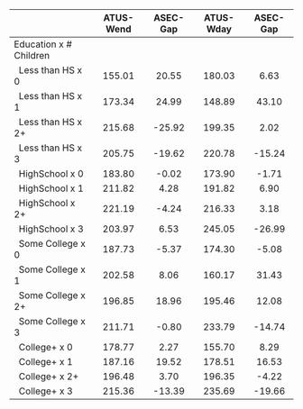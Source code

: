 
|                      |    ATUS-Wend |     ASEC-Gap |    ATUS-Wday |     ASEC-Gap |
| -------------------- | :----------: | :----------: | :----------: | :----------: |
| Education x # Children |              |              |              |              |
| &nbsp;&nbsp;Less than HS x 0 |       155.01 |        20.55 |       180.03 |         6.63 |
| &nbsp;&nbsp;Less than HS x 1 |       173.34 |        24.99 |       148.89 |        43.10 |
| &nbsp;&nbsp;Less than HS x 2+ |       215.68 |       -25.92 |       199.35 |         2.02 |
| &nbsp;&nbsp;Less than HS x 3 |       205.75 |       -19.62 |       220.78 |       -15.24 |
| &nbsp;&nbsp;HighSchool x 0 |       183.80 |        -0.02 |       173.90 |        -1.71 |
| &nbsp;&nbsp;HighSchool x 1 |       211.82 |         4.28 |       191.82 |         6.90 |
| &nbsp;&nbsp;HighSchool x 2+ |       221.19 |        -4.24 |       216.33 |         3.18 |
| &nbsp;&nbsp;HighSchool x 3 |       203.97 |         6.53 |       245.05 |       -26.99 |
| &nbsp;&nbsp;Some College x 0 |       187.73 |        -5.37 |       174.30 |        -5.08 |
| &nbsp;&nbsp;Some College x 1 |       202.58 |         8.06 |       160.17 |        31.43 |
| &nbsp;&nbsp;Some College x 2+ |       196.85 |        18.96 |       195.46 |        12.08 |
| &nbsp;&nbsp;Some College x 3 |       211.71 |        -0.80 |       233.79 |       -14.74 |
| &nbsp;&nbsp;College+ x 0 |       178.77 |         2.27 |       155.70 |         8.29 |
| &nbsp;&nbsp;College+ x 1 |       187.16 |        19.52 |       178.51 |        16.53 |
| &nbsp;&nbsp;College+ x 2+ |       196.48 |         3.70 |       196.35 |        -4.22 |
| &nbsp;&nbsp;College+ x 3 |       215.36 |       -13.39 |       235.69 |       -19.66 |

